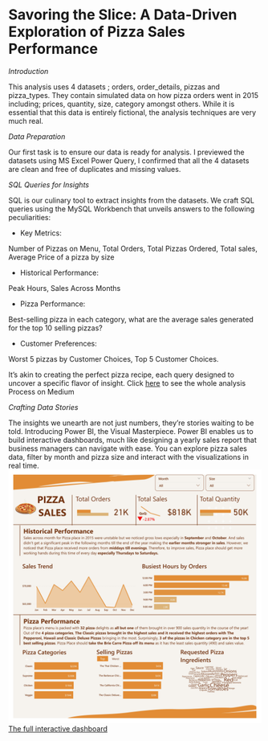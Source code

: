 # Savoring the Slice: A Data-Driven Exploration of Pizza Sales Performance

_Introduction_

This analysis uses 4 datasets ; orders, order_details, pizzas and pizza_types. They contain simulated data on how pizza orders went in 2015 including; prices, quantity, size, category amongst others. While it is essential that this data is entirely fictional, the analysis techniques are very much real.

_Data Preparation_

Our first task is to ensure our data is ready for analysis. I previewed the datasets using MS Excel Power Query, I confirmed that all the 4 datasets are clean and free of duplicates and missing values.

_SQL Queries for Insights_

SQL is our culinary tool to extract insights from the datasets. We craft SQL queries using the MySQL Workbench that unveils answers to the following peculiarities:

- Key Metrics:
  
Number of Pizzas on Menu, Total Orders, Total Pizzas Ordered, Total sales, Average Price of a pizza by size

- Historical Performance:
  
Peak Hours, Sales Across Months

- Pizza Performance:
  
Best-selling pizza in each category, what are the average sales generated for the top 10 selling pizzas?

- Customer Preferences:

Worst 5 pizzas by Customer Choices, Top 5 Customer Choices.

It’s akin to creating the perfect pizza recipe, each query designed to uncover a specific flavor of insight.
Click [here](https://medium.com/@taiwopresh1/savoring-the-slice-a-data-driven-exploration-of-pizza-sales-performance-773b959c7e88) to see the whole analysis Process on Medium

_Crafting Data Stories_

The insights we unearth are not just numbers, they’re stories waiting to be told. Introducing Power BI, the Visual Masterpiece. Power BI enables us to build interactive dashboards, much like designing a yearly sales report that business managers can navigate with ease. You can explore pizza sales data, filter by month and pizza size and interact with the visualizations in real time. 
![](PizzaPlace.jpg)
[The full interactive dashboard](pizza_sales.pbix)
